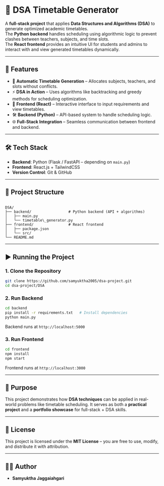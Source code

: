 # 📅 DSA Timetable Generator

A **full-stack project** that applies **Data Structures and Algorithms (DSA)** to generate optimized academic timetables.  
The **Python backend** handles scheduling using algorithmic logic to prevent clashes between teachers, subjects, and time slots.  
The **React frontend** provides an intuitive UI for students and admins to interact with and view generated timetables dynamically.

---

## 🚀 Features
- 📌 **Automatic Timetable Generation** – Allocates subjects, teachers, and slots without conflicts.  
- ⚡ **DSA in Action** – Uses algorithms like backtracking and greedy methods for scheduling optimization.  
- 🎨 **Frontend (React)** – Interactive interface to input requirements and view timetables.  
- 🛠️ **Backend (Python)** – API-based system to handle scheduling logic.  
- 🌐 **Full-Stack Integration** – Seamless communication between frontend and backend.  

---

## 🛠️ Tech Stack
- **Backend**: Python (Flask / FastAPI – depending on `main.py`)  
- **Frontend**: React.js + TailwindCSS  
- **Version Control**: Git & GitHub  

---

## 📂 Project Structure
```

DSA/
├── backend/                 # Python backend (API + algorithms)
│   ├── main.py
│   └── timetable\_generator.py
├── frontend/                # React frontend
│   ├── package.json
│   └── src/
└── README.md

````

---

## ▶️ Running the Project

### 1. Clone the Repository
```bash
git clone https://github.com/samyuktha2005/dsa-project.git
cd dsa-project/DSA
````

### 2. Run Backend

```bash
cd backend
pip install -r requirements.txt   # Install dependencies
python main.py
```

Backend runs at `http://localhost:5000`

### 3. Run Frontend

```bash
cd frontend
npm install
npm start
```

Frontend runs at `http://localhost:3000`

---

## 🎯 Purpose

This project demonstrates how **DSA techniques** can be applied in real-world problems like timetable scheduling.
It serves as both a **practical project** and a **portfolio showcase** for full-stack + DSA skills.

---

## 📜 License

This project is licensed under the **MIT License** – you are free to use, modify, and distribute it with attribution.

---

## 👩‍💻 Author

* **Samyuktha Jaggaiahgari**

